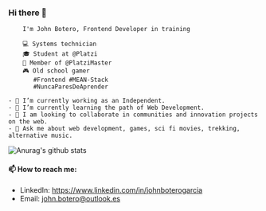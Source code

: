 
<!--
**Johndev85/johndev85** is a ✨ _special_ ✨ repository because its `README.md` (this file) appears on your GitHub profile.  ..
-->

### Hi there 👋

```shell
    I'm John Botero, Frontend Developer in training

    💻 Systems technician
    🎓 Student at @Platzi
    🏅 Member of @PlatziMaster
    🎮 Old school gamer
       #Frontend #MEAN-Stack
       #NuncaParesDeAprender
       
- 🔭 I’m currently working as an Independent.
- 🌱 I’m currently learning the path of Web Development.
- 👯 I am looking to collaborate in communities and innovation projects on the web.
- 💬 Ask me about web development, games, sci fi movies, trekking, alternative music.
```
![Anurag's github stats](https://github-readme-stats.vercel.app/api?username=johndev85&show_icons=true&theme=merko)

#### 📫 How to reach me: 
  - LinkedIn: https://www.linkedin.com/in/johnboterogarcia
  - Email:    john.botero@outlook.es

  



